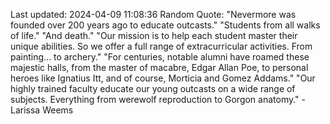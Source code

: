 Last updated: 2024-04-09 11:08:36
Random Quote: "Nevermore was founded over 200 years ago to educate outcasts."
"Students from all walks of life."
"And death."
"Our mission is to help each student master their unique abilities. So we offer a full range of extracurricular activities. From painting... to archery."
"For centuries, notable alumni have roamed these majestic halls, from the master of macabre, Edgar Allan Poe, to personal heroes like Ignatius Itt, and of course, Morticia and Gomez Addams."
"Our highly trained faculty educate our young outcasts on a wide range of subjects. Everything from werewolf reproduction to Gorgon anatomy." - Larissa Weems